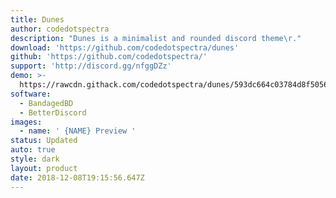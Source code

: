 ```yaml
---
title: Dunes
author: codedotspectra
description: "Dunes is a minimalist and rounded discord theme\r."
download: 'https://github.com/codedotspectra/dunes'
github: 'https://github.com/codedotspectra/'
support: 'http://discord.gg/nfggDZz'
demo: >-
  https://rawcdn.githack.com/codedotspectra/dunes/593dc664c03784d8f50565c976ff8206154ad8c0/dunes.theme.css
software:
  - BandagedBD
  - BetterDiscord
images:
  - name: ' {NAME} Preview '
status: Updated
auto: true
style: dark
layout: product
date: 2018-12-08T19:15:56.647Z
---
```


